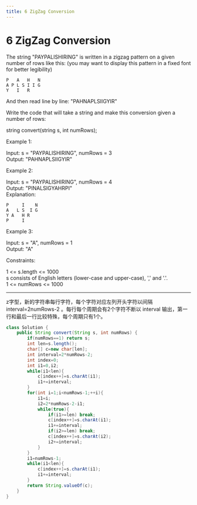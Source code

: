 ```yaml
---
title: 6 ZigZag Conversion
---
```


# 6 ZigZag Conversion

The string "PAYPALISHIRING" is written in a zigzag pattern on a given number of rows like this: (you may want to display this pattern in a fixed font for better legibility)
~~~
P   A   H   N
A P L S I I G
Y   I   R
~~~
And then read line by line: "PAHNAPLSIIGYIR"

Write the code that will take a string and make this conversion given a number of rows:

string convert(string s, int numRows);
 

Example 1:

Input: s = "PAYPALISHIRING", numRows = 3  
Output: "PAHNAPLSIIGYIR"

Example 2:

Input: s = "PAYPALISHIRING", numRows = 4  
Output: "PINALSIGYAHRPI"  
Explanation:
~~~
P     I    N
A   L S  I G
Y A   H R
P     I
~~~

Example 3:

Input: s = "A", numRows = 1  
Output: "A"
 

Constraints:

1 <= s.length <= 1000  
s consists of English letters (lower-case and upper-case), ',' and '.'.  
1 <= numRows <= 1000

---

z字型，新的字符串每行字符，每个字符对应左列开头字符以间隔 interval=2numRows-2 。每行每个周期会有2个字符不断以 interval 输出，第一行和最后一行比较特殊，每个周期只有1个。

~~~java
class Solution {
    public String convert(String s, int numRows) {
        if(numRows==1) return s;
        int len=s.length();
        char[] c=new char[len];
        int interval=2*numRows-2;
        int index=0;
        int i1=0,i2;
        while(i1<len){
            c[index++]=s.charAt(i1);
            i1+=interval;
        }
        for(int i=1;i<numRows-1;++i){
            i1=i;
            i2=2*numRows-2-i1;
            while(true){
                if(i1>=len) break;
                c[index++]=s.charAt(i1);
                i1+=interval;
                if(i2>=len) break;
                c[index++]=s.charAt(i2);
                i2+=interval;
            }
        }
        i1=numRows-1;
        while(i1<len){
            c[index++]=s.charAt(i1);
            i1+=interval;
        }
        return String.valueOf(c);
    }
}
~~~